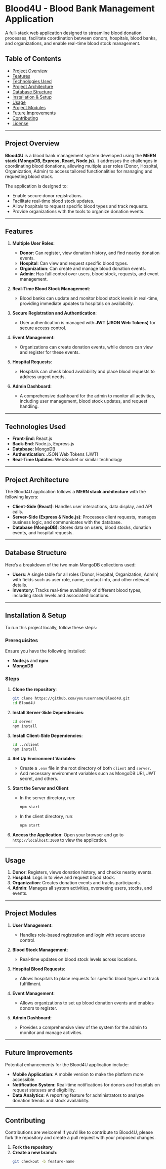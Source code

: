 # Blood4U - Blood Bank Management Application

A full-stack web application designed to streamline blood donation processes, facilitate coordination between donors, hospitals, blood banks, and organizations, and enable real-time blood stock management.

## Table of Contents
- [Project Overview](#project-overview)
- [Features](#features)
- [Technologies Used](#technologies-used)
- [Project Architecture](#project-architecture)
- [Database Structure](#database-structure)
- [Installation & Setup](#installation--setup)
- [Usage](#usage)
- [Project Modules](#project-modules)
- [Future Improvements](#future-improvements)
- [Contributing](#contributing)
- [License](#license)

---

## Project Overview
**Blood4U** is a blood bank management system developed using the **MERN stack (MongoDB, Express, React, Node.js)**. It addresses the challenges in coordinating blood donations, allowing multiple user roles (Donor, Hospital, Organization, Admin) to access tailored functionalities for managing and requesting blood stock.

The application is designed to:
- Enable secure donor registrations.
- Facilitate real-time blood stock updates.
- Allow hospitals to request specific blood types and track requests.
- Provide organizations with the tools to organize donation events.

---

## Features
1. **Multiple User Roles**: 
   - **Donor**: Can register, view donation history, and find nearby donation events.
   - **Hospital**: Can view and request specific blood types.
   - **Organization**: Can create and manage blood donation events.
   - **Admin**: Has full control over users, blood stock, requests, and event management.

2. **Real-Time Blood Stock Management**:
   - Blood banks can update and monitor blood stock levels in real-time, providing immediate updates to hospitals on availability.

3. **Secure Registration and Authentication**:
   - User authentication is managed with **JWT (JSON Web Tokens)** for secure access control.

4. **Event Management**:
   - Organizations can create donation events, while donors can view and register for these events.

5. **Hospital Requests**:
   - Hospitals can check blood availability and place blood requests to address urgent needs.

6. **Admin Dashboard**:
   - A comprehensive dashboard for the admin to monitor all activities, including user management, blood stock updates, and request handling.

---

## Technologies Used
- **Front-End**: React.js
- **Back-End**: Node.js, Express.js
- **Database**: MongoDB
- **Authentication**: JSON Web Tokens (JWT)
- **Real-Time Updates**: WebSocket or similar technology

---

## Project Architecture
The Blood4U application follows a **MERN stack architecture** with the following layers:
- **Client-Side (React)**: Handles user interactions, data display, and API calls.
- **Server-Side (Express & Node.js)**: Processes client requests, manages business logic, and communicates with the database.
- **Database (MongoDB)**: Stores data on users, blood stocks, donation events, and hospital requests.

---

## Database Structure
Here’s a breakdown of the two main MongoDB collections used:

- **Users**: A single table for all roles (Donor, Hospital, Organization, Admin) with fields such as user role, name, contact info, and other relevant details.
- **Inventory**: Tracks real-time availability of different blood types, including stock levels and associated locations.

---

## Installation & Setup

To run this project locally, follow these steps:

### Prerequisites
Ensure you have the following installed:
- **Node.js** and **npm**
- **MongoDB**

### Steps
1. **Clone the repository**:
    ```bash
    git clone https://github.com/yourusername/Blood4U.git
    cd Blood4U
    ```

2. **Install Server-Side Dependencies**:
    ```bash
    cd server
    npm install
    ```

3. **Install Client-Side Dependencies**:
    ```bash
    cd ../client
    npm install
    ```

4. **Set Up Environment Variables**:
    - Create a `.env` file in the root directory of both `client` and `server`.
    - Add necessary environment variables such as MongoDB URI, JWT secret, and others.

5. **Start the Server and Client**:
    - In the server directory, run:
      ```bash
      npm start
      ```
    - In the client directory, run:
      ```bash
      npm start
      ```

6. **Access the Application**:
    Open your browser and go to `http://localhost:3000` to view the application.

---

## Usage
1. **Donor**: Registers, views donation history, and checks nearby events.
2. **Hospital**: Logs in to view and request blood stock.
3. **Organization**: Creates donation events and tracks participants.
4. **Admin**: Manages all system activities, overseeing users, stocks, and events.

---

## Project Modules
1. **User Management**: 
   - Handles role-based registration and login with secure access control.

2. **Blood Stock Management**:
   - Real-time updates on blood stock levels across locations.

3. **Hospital Blood Requests**:
   - Allows hospitals to place requests for specific blood types and track fulfillment.

4. **Event Management**:
   - Allows organizations to set up blood donation events and enables donors to register.

5. **Admin Dashboard**:
   - Provides a comprehensive view of the system for the admin to monitor and manage activities.

---

## Future Improvements
Potential enhancements for the Blood4U application include:
- **Mobile Application**: A mobile version to make the platform more accessible.
- **Notification System**: Real-time notifications for donors and hospitals on request statuses and eligibility.
- **Data Analytics**: A reporting feature for administrators to analyze donation trends and stock availability.

---

## Contributing
Contributions are welcome! If you’d like to contribute to Blood4U, please fork the repository and create a pull request with your proposed changes.

1. **Fork the repository**
2. **Create a new branch**:
   ```bash
   git checkout -b feature-name
